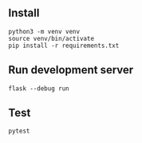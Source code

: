 ## Install

```
python3 -m venv venv
source venv/bin/activate
pip install -r requirements.txt
```

## Run development server

```
flask --debug run
```

## Test
```
pytest
```
